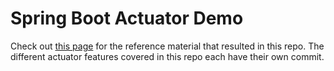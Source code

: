 # Spring Boot Actuator Demo

Check out [this page](https://hackmd.io/SrZBiTznR7mg4ZoCIofvtA) for the reference material that resulted in this repo. The different actuator features covered in this repo each have their own commit.
